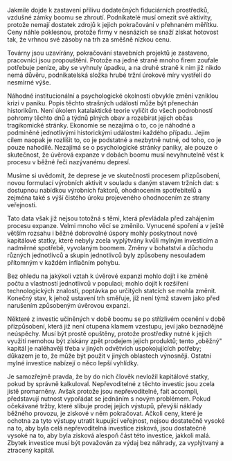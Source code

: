 Jakmile dojde k zastavení přílivu dodatečných fiduciárních prostředků, vzdušné zámky boomu se zhroutí. Podnikatelé musí omezit své aktivity, protože nemají dostatek zdrojů k jejich pokračování v přehnaném měřítku. Ceny náhle poklesnou, protože firmy v nesnázích se snaží získat hotovost tak, že vrhnou své zásoby na trh za směšně nízkou cenu.

Továrny jsou uzavírány, pokračování stavebních projektů je zastaveno, pracovníci jsou propouštěni. Protože na jedné straně mnoho firem zoufale potřebuje peníze, aby se vyhnuly úpadku, a na druhé straně k nim již nikdo nemá důvěru, podnikatelská složka hrubé tržní úrokové míry vystřelí do nesmírné výše.

Náhodné institucionální a psychologické okolnosti obvykle změní vzniklou krizi v paniku. Popis těchto strašných událostí může být přenechán historikům. Není úkolem katalaktické teorie vylíčit do všech podrobností pohromy těchto dnů a týdnů plných obav a rozebírat jejich občas tragikomické stránky. Ekonomie se nezajímá o to, co je náhodné a podmíněné jednotlivými historickými událostmi každého případu. Jejím cílem naopak je rozlišit to, co je podstatné a nezbytně nutné, od toho, co je pouze nahodilé. Nezajímá se o psychologické stránky paniky, ale pouze o skutečnost, že úvěrová expanze v dobách boomu musí nevyhnutelně vést k procesu v běžné řeči nazývanému depresí.

Musíme si uvědomit, že deprese je ve skutečnosti procesem přizpůsobení, novou formulací výrobních aktivit v souladu s daným stavem tržních dat: s dostupnou nabídkou výrobních faktorů, ohodnocením spotřebitelů a zejména také s výší čistého úroku projeveného ohodnocením ze strany veřejnosti.

Tato data však již nejsou totožná s těmi, která převládala před zahájením procesu expanze. Velmi mnoho věcí se změnilo. Vynucené spoření a v ještě větším rozsahu i běžné dobrovolné úspory mohly poskytnout nové kapitálové statky, které nebyly zcela vyplýtvány kvůli mylným investicím a nadměrné spotřebě, vyvolaným boomem. Změny v bohatství a důchodu různých jednotlivců a skupin jednotlivců byly způsobeny nesouladem přítomným v každém inflačním pohybu.

Bez ohledu na jakýkoli vztah k úvěrové expanzi mohlo dojít i ke změně počtu a vlastností jednotlivců v populaci; mohlo dojít k rozšíření technologických znalostí, poptávka po určitých statcích se mohla změnit. Konečný stav, k jehož ustavení trh směřuje, již není týmž stavem jako před narušením způsobeným úvěrovou expanzí.

Některé z investic učiněných v době boomu se po střízlivém ocenění v době přizpůsobení, která již není otupena klamem vzestupu, jeví jako beznadějné neúspěchy. Musí být prostě opuštěny, protože prostředky nutné k jejich využití nemohou být získány zpět prodejem jejich produktů; tento „oběžný" kapitál je naléhavěji třeba v jiných odvětvích uspokojujících potřeby; důkazem je to, že může být použit v jiných oblastech výnosněji. Ostatní mylné investice nabízejí o něco lepší vyhlídky.

Je samozřejmě pravda, že by do nich člověk nevložil kapitálové statky, pokud by správně kalkuloval. Nepřevoditelné z těchto investic jsou zcela jistě promarněny. Avšak protože jsou nepřevoditelné, fait accompli, představují nutnost vypořádat se jednáním s novým problémem. Pokud očekávané tržby, které slibuje prodej jejich výstupů, převýší náklady běžného provozu, je ziskové v něm pokračovat. Ačkoli ceny, které je ochotna za tyto výstupy utratit kupující veřejnost, nejsou dostatečně vysoké na to, aby byla celá nepřevoditelná investice zisková, jsou dostatečně vysoké na to, aby byla zisková alespoň část této investice, jakkoli malá. Zbytek investice musí být považován za výdaj bez náhrady, za vyplýtvaný a ztracený kapitál.
